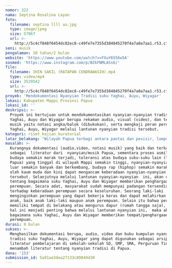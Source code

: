 ```yaml
---
nomor: 322
nama: Septina Rosalina Layan
foto:
  filename: septina llll uu.jpg
  type: image/jpeg
  size: 57067
  url: >-
    http://5c4cf848f6454dc02ec8-c49fe7e7355d384845270f4a7a0a7aa1.r53.cf2.rackcdn.com/47490df4-7f0e-404f-8bc9-42a80282cc5e/septina%20llll%20uu.jpg
seni: musik
pengalaman: 10 tahun/2 bulan
website: 'https://www.youtube.com/watch?v=FXuY6556w5A'
sosmed: 'https://www.instagram.com/p/BZkFNMLASs6/'
file:
  filename: IHIN SAKIL (RATAPAN CENDRAWASIH).mp4
  type: video/mp4
  size: 3529542
  url: >-
    http://5c4cf848f6454dc02ec8-c49fe7e7355d384845270f4a7a0a7aa1.r53.cf2.rackcdn.com/5b4ba049-c7c3-4cad-81df-b6bcbfd529ab/IHIN%20SAKIL%20(RATAPAN%20CENDRAWASIH).mp4
proyek: 'Mendokumentasi Nyanyian Tradisi suku Yaghai, Auyu, Wiyagar'
lokasi: Kabupaten Mappi Provinsi Papua
lokasi_id: ''
deskripsi: >-
  Proyek ini bertujuan untuk mendokumentasikan nyanyian-nyanyian tradisi  suku
  Yaghai, Auyu dan Wiyagar berupa rekaman audio, visual (video), dan teks notasi
  musik yaitu notasi angka/balok (dibukukan), serta mengkaji peran perempuan
  Yaghai, Auyu, Wiyagar melalui lantunan nyanyian tradisi tersebut.  
kategori: riset_kajian_kuratorial
latar_belakang: "Wilayah Papua terbagi antara pantai dan pesisir, lumpur dan rawa, gunung dan lembah serta daratan. Kemajemukan suku, bahasa dan wilayah merupakan suatu kekayaan yang perlu didokumentasikan, diteliti dan dikaji agar diperoleh literatur secara \r\n audio visual dan tertulis yang dapat digunakan sebagai referensi bagi generasi muda Papua. Projek ini penting dilakukan karena kurangnya dokumentasi yang terkaji mengenai nyanyian suku Yaghai, Auyu dan Wiyagar, sementara proses asmilasi budaya semakin marak terjadi, toleransi atas budaya suku lain (luar Papua) yang tinggal di wilayah Mappi semakin tinggi, nyanyian-nyanyian dari luar semakin banyak dan berkembang, budaya rap (hiphop) semakin marak digemari oleh kaum muda, sedangkan nyanyian-nanyian tradisi seakan menjadi tanggung jawab orangtua saja. \r\nSelanjutnya melalui lantunan nyanyian-nyanyian  ini, akan dikaji  tentang bagaimana suku Yaghai, Auyu dan Wiyagar memberikan penghargaan kepada perempuan. Secara adat, masyarakat sudah mempunyai padangan tersendiri terhadap keberadaan perempuan secara keseluruhan. Seorang laki-laki menginginkan perempuan yang dapat bekerja keras dan dapat melahirkan banyak anak, baik anak laki-laki maupun anak perempuan. Selain itu bahwa perempuan memiliki tempat di belakang atau mengurus dapur (rumah tangga saja), sehingga hal ini menjadi penting bahwa melalui lantunan nyanyian ini,  maka akan dikaji bagaimana suku Yaghai, Auyu dan Wiyagar memberikan tempat/penghargaan kepada perempuan.\r\n"
masalah: >-
  Kurangnya dokumentasi (audio,video, notasi musik) yang baik dan terkaji
  sebagai  literatur dari  nyanyian/musik Papua, sementara proses asmilasi
  budaya semakin marak terjadi, toleransi atas budaya suku-suku lain (luar
  Papua) yang tinggal di wilayah Mappi semakin tinggi, nyanyian-nyanyian dari
  luar semakin banyak dan berkembang, budaya rap (hiphop) semakin marak digemari
  oleh kaum muda dan kini dapat mengancam keberadaan nyanyian-nyanyian tradisi
  tersebut. Selanjutnya melalui lantunan nyanyian-nyanyian  ini, akan dikaji 
  tentang bagaimana suku Yaghai, Auyu dan Wiyagar memberikan penghargaan kepada
  perempuan. Secara adat, masyarakat sudah mempunyai padangan tersendiri
  terhadap keberadaan perempuan secara keseluruhan. Seorang laki-laki
  menginginkan perempuan yang dapat bekerja keras dan dapat melahirkan banyak
  anak, baik anak laki-laki maupun anak perempuan. Selain itu bahwa perempuan
  memiliki tempat di belakang atau mengurus dapur (rumah tangga saja), sehingga
  hal ini menjadi penting bahwa melalui lantunan nyanyian ini,  maka akan dikaji
  bagaimana suku Yaghai, Auyu dan Wiyagar memberikan tempat/penghargaan kepada
  perempuan.
durasi: 8 bulan
sukses: >-
  Menghasilkan dokumentasi berupa, audio, video dan buku kumpulan nyanyian-nyian
  tradisi suku Yaghai, Auyu, Wiyagar yang dapat digunakan sebagai arsip budaya,
  literatur pembelajaran di sekolah-sekolah SD, SMP, SMA, Perguruan Tinggi dan 
  menambah literatur tentang nyanyian tradisi di Papua.  
dana: '153'
submission_id: 5a91ae34ea27133c89849d30
---
```

